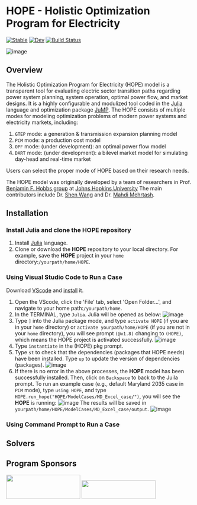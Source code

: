 # HOPE - Holistic Optimization Program for Electricity 

[![Stable](https://img.shields.io/badge/docs-stable-blue.svg)](https://SW.github.io/HOPE.jl/stable/)
[![Dev](https://img.shields.io/badge/docs-dev-blue.svg)](https://SW.github.io/HOPE.jl/dev/)
[![Build Status](https://github.com/SW/HOPE.jl/actions/workflows/CI.yml/badge.svg?branch=master)](https://github.com/SW/HOPE.jl/actions/workflows/CI.yml?query=branch%3Amaster)

![image](https://github.com/swang22/HOPE/assets/125523842/ec1e57fe-c65e-4e41-a128-43d2bbc3963c)

## Overview
The Holistic Optimization Program for Electricity (HOPE) model is a transparent tool for evaluating electric sector transition paths regarding power system planning, system operation, optimal power flow, and market designs. It is a highly configurable and modulized tool coded in the  [Julia](http://julialang.org/) language and optimization package [JuMP](http://jump.dev/). The HOPE consists of multiple modes for modeling optimization problems of modern power systems and electricity markets, including:
1. `GTEP` mode: a generation & transmission expansion planning model
2. `PCM` mode: a production cost model
3. `OPF` mode: (under development): an optimal power flow model
4. `DART` mode: (under development): a bilevel market model for simulating day-head and real-time market

Users can select the proper mode of HOPE based on their research needs. 

The HOPE model was originally developed by a team of researchers in Prof. [Benjamin F. Hobbs group](https://hobbsgroup.johnshopkins.edu/) at [Johns Hopkins University](https://www.jhu.edu/) The main contributors include Dr. [Shen Wang](https://ceepr.mit.edu/people/wang/) and Dr. [Mahdi Mehrtash](https://www.mahdimehrtash.com/).

## Installation
### Install Julia and clone the HOPE repository
1. Install [Julia](http://julialang.org/) language.
2. Clone or download the **HOPE** repository to your local directory. For example, save the **HOPE** project in your `home` directory:`/yourpath/home/HOPE`.
### Using Visual Studio Code to Run a Case
Download [VScode](https://code.visualstudio.com/) and [install](https://code.visualstudio.com/docs/setup/setup-overview) it. 
1. Open the VScode, click the 'File' tab, select 'Open Folder...', and navigate to your home path:`/yourpath/home`.
2. In the TERMINAL, type `Julia`. Julia will be opened as below:
   ![image](https://github.com/swang22/HOPE/assets/125523842/5fc3a8c9-23f8-44a3-92ab-135c4dbdc118)
3. Type `]` into the Julia package mode, and type `activate HOPE` (if you are in your `home` directory) or `activate yourpath/home/HOPE` (if you are not in your `home` directory), you will see prompt `(@v1.8)` changing to `(HOPE)`, which means the HOPE project is activated successfully. 
   ![image](https://github.com/swang22/HOPE/assets/125523842/2a0c259d-060e-4799-a044-8dedb8e5cc4d)
4. Type `instantiate` in the (HOPE) pkg prompt.
5. Type `st` to check that the dependencies (packages that HOPE needs) have been installed.  Type `up` to update the version of dependencies (packages). 
![image](https://github.com/swang22/HOPE/assets/125523842/1eddf81c-97e4-4334-85ee-44958fcf8c2f)
6. If there is no error in the above processes, the **HOPE** model has been successfully installed. Then, click on `Backspace` to back to the Juila prompt.
   To run an example case (e.g., default Maryland 2035 case in `PCM` mode), type `using HOPE`, and type `HOPE.run_hope("HOPE/ModelCases/MD_Excel_case/")`, you will see the **HOPE** is running:
![image](https://github.com/swang22/HOPE/assets/125523842/33fa4fbc-6109-45ce-ac41-f41a29885525)
The results will be saved in `yourpath/home/HOPE/ModelCases/MD_Excel_case/output`. 
![image](https://github.com/swang22/HOPE/assets/125523842/7a760912-b8f2-4d5c-aea0-b85b6eb00bf4)

### Using Command Prompt to Run a Case

## Solvers
## Program Sponsors
<img src="https://github.com/swang22/HOPE/assets/125523842/6abb8305-ca8f-4506-8e59-5f82e2893118" width="200" height="65" />
<img src="https://github.com/swang22/HOPE/assets/125523842/a63ec280-f6b0-4451-b80a-bd9f13b54519" width="200" height="50" />




